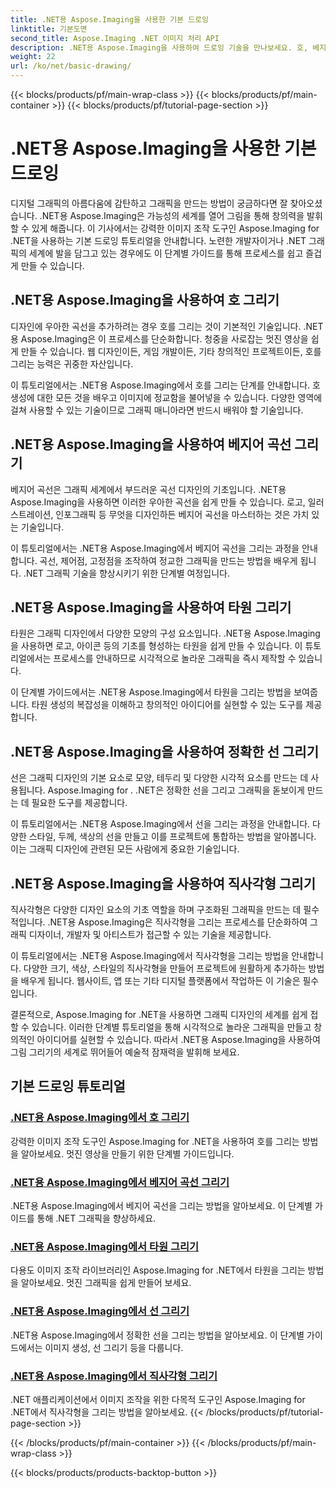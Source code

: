 ```yaml
---
title: .NET용 Aspose.Imaging을 사용한 기본 드로잉
linktitle: 기본도면
second_title: Aspose.Imaging .NET 이미지 처리 API
description: .NET용 Aspose.Imaging을 사용하여 드로잉 기술을 만나보세요. 호, 베지어 곡선, 타원, 선, 직사각형에 대한 단계별 안내를 통해 놀라운 시각적 효과를 만들어 보세요.
weight: 22
url: /ko/net/basic-drawing/
---
```


{{< blocks/products/pf/main-wrap-class >}}
{{< blocks/products/pf/main-container >}}
{{< blocks/products/pf/tutorial-page-section >}}

# .NET용 Aspose.Imaging을 사용한 기본 드로잉


디지털 그래픽의 아름다움에 감탄하고 그래픽을 만드는 방법이 궁금하다면 잘 찾아오셨습니다. .NET용 Aspose.Imaging은 가능성의 세계를 열어 그림을 통해 창의력을 발휘할 수 있게 해줍니다. 이 기사에서는 강력한 이미지 조작 도구인 Aspose.Imaging for .NET을 사용하는 기본 드로잉 튜토리얼을 안내합니다. 노련한 개발자이거나 .NET 그래픽의 세계에 발을 담그고 있는 경우에도 이 단계별 가이드를 통해 프로세스를 쉽고 즐겁게 만들 수 있습니다.

## .NET용 Aspose.Imaging을 사용하여 호 그리기

디자인에 우아한 곡선을 추가하려는 경우 호를 그리는 것이 기본적인 기술입니다. .NET용 Aspose.Imaging은 이 프로세스를 단순화합니다. 청중을 사로잡는 멋진 영상을 쉽게 만들 수 있습니다. 웹 디자인이든, 게임 개발이든, 기타 창의적인 프로젝트이든, 호를 그리는 능력은 귀중한 자산입니다.

이 튜토리얼에서는 .NET용 Aspose.Imaging에서 호를 그리는 단계를 안내합니다. 호 생성에 대한 모든 것을 배우고 이미지에 정교함을 불어넣을 수 있습니다. 다양한 영역에 걸쳐 사용할 수 있는 기술이므로 그래픽 매니아라면 반드시 배워야 할 기술입니다.

## .NET용 Aspose.Imaging을 사용하여 베지어 곡선 그리기

베지어 곡선은 그래픽 세계에서 부드러운 곡선 디자인의 기초입니다. .NET용 Aspose.Imaging을 사용하면 이러한 우아한 곡선을 쉽게 만들 수 있습니다. 로고, 일러스트레이션, 인포그래픽 등 무엇을 디자인하든 베지어 곡선을 마스터하는 것은 가치 있는 기술입니다.

이 튜토리얼에서는 .NET용 Aspose.Imaging에서 베지어 곡선을 그리는 과정을 안내합니다. 곡선, 제어점, 고정점을 조작하여 정교한 그래픽을 만드는 방법을 배우게 됩니다. .NET 그래픽 기술을 향상시키기 위한 단계별 여정입니다.

## .NET용 Aspose.Imaging을 사용하여 타원 그리기

타원은 그래픽 디자인에서 다양한 모양의 구성 요소입니다. .NET용 Aspose.Imaging을 사용하면 로고, 아이콘 등의 기초를 형성하는 타원을 쉽게 만들 수 있습니다. 이 튜토리얼에서는 프로세스를 안내하므로 시각적으로 놀라운 그래픽을 즉시 제작할 수 있습니다.

이 단계별 가이드에서는 .NET용 Aspose.Imaging에서 타원을 그리는 방법을 보여줍니다. 타원 생성의 복잡성을 이해하고 창의적인 아이디어를 실현할 수 있는 도구를 제공합니다.

## .NET용 Aspose.Imaging을 사용하여 정확한 선 그리기

선은 그래픽 디자인의 기본 요소로 모양, 테두리 및 다양한 시각적 요소를 만드는 데 사용됩니다. Aspose.Imaging for . .NET은 정확한 선을 그리고 그래픽을 돋보이게 만드는 데 필요한 도구를 제공합니다.

이 튜토리얼에서는 .NET용 Aspose.Imaging에서 선을 그리는 과정을 안내합니다. 다양한 스타일, 두께, 색상의 선을 만들고 이를 프로젝트에 통합하는 방법을 알아봅니다. 이는 그래픽 디자인에 관련된 모든 사람에게 중요한 기술입니다.

## .NET용 Aspose.Imaging을 사용하여 직사각형 그리기

직사각형은 다양한 디자인 요소의 기초 역할을 하며 구조화된 그래픽을 만드는 데 필수적입니다. .NET용 Aspose.Imaging은 직사각형을 그리는 프로세스를 단순화하여 그래픽 디자이너, 개발자 및 아티스트가 접근할 수 있는 기술을 제공합니다.

이 튜토리얼에서는 .NET용 Aspose.Imaging에서 직사각형을 그리는 방법을 안내합니다. 다양한 크기, 색상, 스타일의 직사각형을 만들어 프로젝트에 원활하게 추가하는 방법을 배우게 됩니다. 웹사이트, 앱 또는 기타 디지털 플랫폼에서 작업하든 이 기술은 필수입니다.

결론적으로, Aspose.Imaging for .NET을 사용하면 그래픽 디자인의 세계를 쉽게 접할 수 있습니다. 이러한 단계별 튜토리얼을 통해 시각적으로 놀라운 그래픽을 만들고 창의적인 아이디어를 실현할 수 있습니다. 따라서 .NET용 Aspose.Imaging을 사용하여 그림 그리기의 세계로 뛰어들어 예술적 잠재력을 발휘해 보세요.
## 기본 드로잉 튜토리얼
### [.NET용 Aspose.Imaging에서 호 그리기](./draw-arc/)
강력한 이미지 조작 도구인 Aspose.Imaging for .NET을 사용하여 호를 그리는 방법을 알아보세요. 멋진 영상을 만들기 위한 단계별 가이드입니다.
### [.NET용 Aspose.Imaging에서 베지어 곡선 그리기](./draw-bezier-curve/)
.NET용 Aspose.Imaging에서 베지어 곡선을 그리는 방법을 알아보세요. 이 단계별 가이드를 통해 .NET 그래픽을 향상하세요.
### [.NET용 Aspose.Imaging에서 타원 그리기](./draw-ellipse/)
다용도 이미지 조작 라이브러리인 Aspose.Imaging for .NET에서 타원을 그리는 방법을 알아보세요. 멋진 그래픽을 쉽게 만들어 보세요.
### [.NET용 Aspose.Imaging에서 선 그리기](./draw-lines/)
.NET용 Aspose.Imaging에서 정확한 선을 그리는 방법을 알아보세요. 이 단계별 가이드에서는 이미지 생성, 선 그리기 등을 다룹니다.
### [.NET용 Aspose.Imaging에서 직사각형 그리기](./draw-rectangle/)
.NET 애플리케이션에서 이미지 조작을 위한 다목적 도구인 Aspose.Imaging for .NET에서 직사각형을 그리는 방법을 알아보세요.
{{< /blocks/products/pf/tutorial-page-section >}}

{{< /blocks/products/pf/main-container >}}
{{< /blocks/products/pf/main-wrap-class >}}

{{< blocks/products/products-backtop-button >}}
